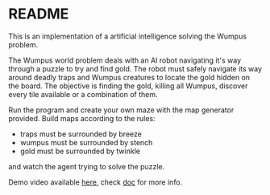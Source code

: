# README #

This is an implementation of a artificial intelligence solving the Wumpus problem.

The Wumpus world problem deals with an AI robot navigating it's way through a puzzle to try and find gold. The robot must safely navigate its way around deadly traps and Wumpus creatures to locate the gold hidden on the board. The objective is finding the gold, killing all Wumpus, discover every tile available or a combination of them.

Run the program and create your own maze with the map generator provided. Build maps according to the rules:

- traps must be surrounded by breeze
- wumpus must be surrounded by stench
- gold must be surrounded by twinkle

and watch the agent trying to solve the puzzle.

Demo video available [here](https://youtu.be/g7YiXmv8Syo), check [doc](https://bitbucket.org/newsha/wumpusai/src/f03bf6d241a467475d51e2fcd1e0d0a507acdd00/KI/doc.pdf?at=master&fileviewer=file-view-default) for more info.
